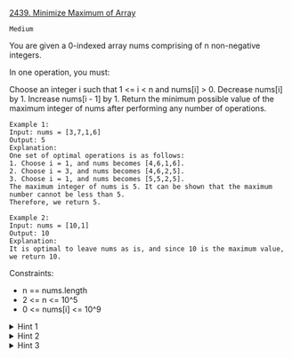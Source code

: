 [2439. Minimize Maximum of Array](https://leetcode.com/problems/minimize-maximum-of-array/)

`Medium`

You are given a 0-indexed array nums comprising of n non-negative integers.

In one operation, you must:

Choose an integer i such that 1 <= i < n and nums[i] > 0.
Decrease nums[i] by 1.
Increase nums[i - 1] by 1.
Return the minimum possible value of the maximum integer of nums after performing any number of operations.

```
Example 1:
Input: nums = [3,7,1,6]
Output: 5
Explanation:
One set of optimal operations is as follows:
1. Choose i = 1, and nums becomes [4,6,1,6].
2. Choose i = 3, and nums becomes [4,6,2,5].
3. Choose i = 1, and nums becomes [5,5,2,5].
The maximum integer of nums is 5. It can be shown that the maximum number cannot be less than 5.
Therefore, we return 5.

Example 2:
Input: nums = [10,1]
Output: 10
Explanation:
It is optimal to leave nums as is, and since 10 is the maximum value, we return 10.
```

Constraints:

- n == nums.length
- 2 <= n <= 10^5
- 0 <= nums[i] <= 10^9

<details>
<summary>Hint 1</summary>

Try a binary search approach.
</details>

<details>
<summary>Hint 2</summary>

Perform a binary search over the minimum value that can be achieved for the maximum number of the array.
</details>

<details>
<summary>Hint 3</summary>

In each binary search iteration, iterate through the array backwards, greedily decreasing the current element until it is within the limit.
</details>